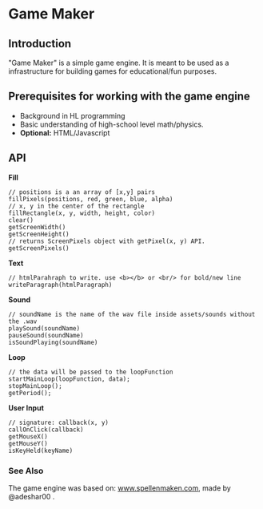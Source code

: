 # Game Maker

## Introduction

"Game Maker" is a simple game engine.
It is meant to be used as a infrastructure for building games for educational/fun purposes.

## Prerequisites for working with the game engine

- Background in HL programming
- Basic understanding of high-school level math/physics.
- **Optional:** HTML/Javascript

## API

**Fill**

```
// positions is a an array of [x,y] pairs
fillPixels(positions, red, green, blue, alpha)
// x, y in the center of the rectangle
fillRectangle(x, y, width, height, color)
clear()
getScreenWidth()
getScreenHeight()
// returns ScreenPixels object with getPixel(x, y) API.
getScreenPixels()
```

**Text**

```
// htmlParahraph to write. use <b></b> or <br/> for bold/new line
writeParagraph(htmlParagraph)
```

**Sound**

```
// soundName is the name of the wav file inside assets/sounds without the .wav
playSound(soundName)
pauseSound(soundName)
isSoundPlaying(soundName)
```

**Loop**

```
// the data will be passed to the loopFunction
startMainLoop(loopFunction, data);
stopMainLoop();
getPeriod();
```

**User Input**

```
// signature: callback(x, y)
callOnClick(callback)
getMouseX()
getMouseY()
isKeyHeld(keyName)
```

### See Also

The game engine was based on: www.spellenmaken.com, made by @adeshar00 .
